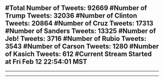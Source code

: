 #Total Number of Tweets: 92669 
#Number of Trump Tweets: 32036
#Number of Clinton Tweets: 20864
#Number of Cruz Tweets: 17313
#Number of Sanders Tweets: 13325
#Number of Jeb! Tweets: 3716
#Number of Rubio Tweets: 3543
#Number of Carson Tweets: 1280
#Number of Kasich Tweets: 612
#Current Stream Started at Fri Feb 12 22:54:01 MST
---
---
---
